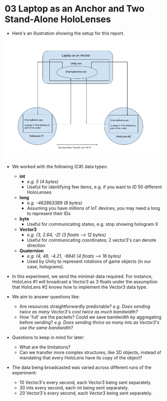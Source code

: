 # 03 Laptop as an Anchor and Two Stand-Alone HoloLenses

* Here's an illustration showing the setup for this report.

![Laptop-As-Anchor](https://github.com/dchege711/Augmented_Reality/blob/master/Images/Laptop_as_Anchor.png)

* We worked with the following (C#) data types:
    * **int**
        * *e.g. 5 (4 bytes)*
        * Useful for identifying few items, e.g. if you want to ID 50 different HoloLenses
    * **long**
        * *e.g. -462863389 (8 bytes)*
        * Assuming you have millions of IoT devices, you may need a long to represent their IDs
    * **byte**
        * Useful for communicating states, e.g. stop showing hologram X
    * **Vector3**
        * *e.g. (3, 2.64, -2) (3 floats --> 12 bytes)*
        * Useful for communicating coordinates; 2 vector3's can denote direction
    * **Quaternion**
        * *e.g. (4, 46, -4.21, -984) (4 floats --> 16 bytes)*
        * Used by Unity to represent rotations of game objects (in our case, holograms).
* In this experiment, we send the minimal-data required. For instance, HoloLens #1 will broadcast a Vector3 as 3 floats under the assumption that HoloLens #2 knows how to implement the Vector3 data type.


* We aim to answer questions like:
    * Are resources straightforwardly predictable? *e.g. Does sending twice as many Vector3's cost twice as much bandwidth?*
    * How 'full' are the packets? Could we save bandwidth by aggregating before sending? *e.g. Does sending thrice as many ints as Vector3's use the same bandwidth?*

* Questions to keep in mind for later:
    * What are the limitations?
    * Can we transfer more complex structures, like 3D objects, instead of mandating that every HoloLens have its copy of the object?

* The data being broadcasted was varied across different runs of the experiment:
    * 10 Vector3's every second, each Vector3 being sent separately.
    * 30 ints every second, each int being sent separately.
    * 20 Vector3's every second, each Vector3 being sent separately.
